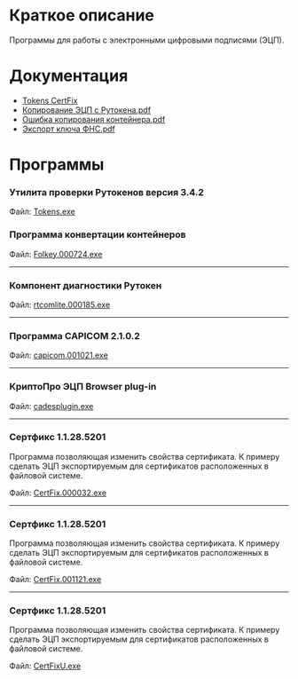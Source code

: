 # Краткое описание

Программы для работы с электронными цифровыми подписями (ЭЦП).

# Документация

* [Tokens CertFix](./docs/Tokens_CertFix.md)
* [Копирование ЭЦП с Рутокена.pdf](./docs/Копирование%20ЭЦП%20с%20Рутокена.pdf)
* [Ошибка копирования контейнера.pdf](./docs/Ошибка%20копирования%20контейнера.pdf)
* [Экспорт ключа ФНС.pdf](./docs/Экспорт%20ключа%20ФНС.pdf)


# Программы

### Утилита проверки Рутокенов версия 3.4.2

Файл: [Tokens.exe](./apps/Tokens.exe)

### Программа конвертации контейнеров

Файл: [Folkey.000724.exe](./apps/Folkey.000724.exe)

---

### Компонент диагностики Рутокен

Файл: [rtcomlite.000185.exe](./apps/rtcomlite.000185.exe)

---

### Программа CAPICOM 2.1.0.2

Файл: [capicom.001021.exe](./apps/capicom.001021.exe)

---

### КриптоПро ЭЦП Browser plug-in

Файл: [cadesplugin.exe](./apps/cadesplugin.exe)

---

### Сертфикс 1.1.28.5201

Программа позволяющая изменить свойства сертификата. К примеру сделать ЭЦП экспортируемым для сертификатов расположенных в файловой системе.

Файл: [CertFix.000032.exe](./apps/CertFix.000032.exe)

---

### Сертфикс 1.1.28.5201

Программа позволяющая изменить свойства сертификата. К примеру сделать ЭЦП экспортируемым для сертификатов расположенных в файловой системе.

Файл: [CertFix.001121.exe](./apps/CertFix.001121.exe)

---

### Сертфикс 1.1.28.5201

Программа позволяющая изменить свойства сертификата. К примеру сделать ЭЦП экспортируемым для сертификатов расположенных в файловой системе.

Файл: [CertFixU.exe](./apps/CertFixU.exe)
